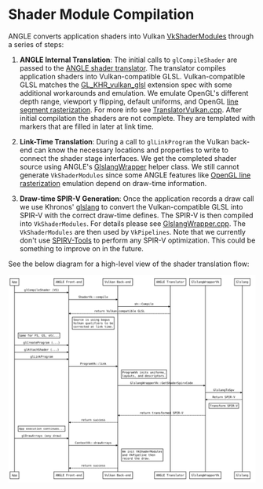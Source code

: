 # Shader Module Compilation

ANGLE converts application shaders into Vulkan [VkShaderModules][VkShaderModule] through a series
of steps:

1. **ANGLE Internal Translation**: The initial calls to `glCompileShader` are passed to the [ANGLE
shader translator][translator]. The translator compiles application shaders into Vulkan-compatible
GLSL. Vulkan-compatible GLSL matches the [GL_KHR_vulkan_glsl][GL_KHR_vulkan_glsl] extension spec
with some additional workarounds and emulation. We emulate OpenGL's different depth range, viewport
y flipping, default uniforms, and OpenGL [line segment
rasterization](#opengl-line-segment-rasterization). For more info see
[TranslatorVulkan.cpp][TranslatorVulkan.cpp]. After initial compilation the shaders are not
complete. They are templated with markers that are filled in later at link time.

1. **Link-Time Translation**: During a call to `glLinkProgram` the Vulkan back-end can know the
necessary locations and properties to write to connect the shader stage interfaces. We get the
completed shader source using ANGLE's [GlslangWrapper][GlslangWrapper.cpp] helper class. We still
cannot generate `VkShaderModules` since some ANGLE features like [OpenGL line
rasterization](#opengl-line-segment-rasterization) emulation depend on draw-time information.

1. **Draw-time SPIR-V Generation**: Once the application records a draw call we use Khronos'
[glslang][glslang] to convert the Vulkan-compatible GLSL into SPIR-V with the correct draw-time
defines. The SPIR-V is then compiled into `VkShaderModules`. For details please see
[GlslangWrapper.cpp][GlslangWrapper.cpp]. The `VkShaderModules` are then used by `VkPipelines`. Note
that we currently don't use [SPIRV-Tools][SPIRV-Tools] to perform any SPIR-V optimization. This
could be something to improve on in the future.

See the below diagram for a high-level view of the shader translation flow:

<!-- Generated from https://bramp.github.io/js-sequence-diagrams/
participant App
participant "ANGLE Front-end"
participant "Vulkan Back-end"
participant "ANGLE Translator"
participant "GlslangWrapper"
participant "Glslang"

App->"ANGLE Front-end": glCompileShader (VS)
"ANGLE Front-end"->"Vulkan Back-end": ShaderVk::compile
"Vulkan Back-end"->"ANGLE Translator": sh::Compile
"ANGLE Translator"- ->"ANGLE Front-end": return Vulkan-compatible GLSL

Note right of "ANGLE Front-end": Source is templated\nwith markers to be\nfilled at link time.

Note right of App: Same for FS, GS, etc...

App->"ANGLE Front-end": glCreateProgram (...)
App->"ANGLE Front-end": glAttachShader (...)
App->"ANGLE Front-end": glLinkProgram
"ANGLE Front-end"->"Vulkan Back-end": ProgramVk::link

Note right of "Vulkan Back-end": ProgramVk inits uniforms,\nlayouts, and descriptors.

"Vulkan Back-end"->GlslangWrapper: GlslangWrapper::GetShaderSource
GlslangWrapper- ->"Vulkan Back-end": return filled-in sources

Note right of "Vulkan Back-end": Source is templated with\ndefines to be resolved at\ndraw time.

"Vulkan Back-end"- ->"ANGLE Front-end": return success

Note right of App: App execution continues...

App->"ANGLE Front-end": glDrawArrays (any draw)
"ANGLE Front-end"->"Vulkan Back-end": ContextVk::drawArrays

"Vulkan Back-end"->GlslangWrapper: GlslangWrapper::GetShaderCode (with defines)
GlslangWrapper->Glslang: GlslangToSpv
Glslang- ->"Vulkan Back-end": Return SPIR-V

Note right of "Vulkan Back-end": We init VkShaderModules\nand VkPipeline then\nrecord the draw.

"Vulkan Back-end"- ->"ANGLE Front-end": return success
-->

![Vulkan Shader Translation Flow](https://raw.githubusercontent.com/google/angle/master/src/libANGLE/renderer/vulkan/doc/img/VulkanShaderTranslation.svg?sanitize=true)

[VkShaderModule]: https://www.khronos.org/registry/vulkan/specs/1.1-extensions/man/html/VkShaderModule.html
[translator]: https://chromium.googlesource.com/angle/angle/+/refs/heads/master/src/compiler/translator/
[GL_KHR_vulkan_glsl]: https://github.com/KhronosGroup/GLSL/blob/master/extensions/khr/GL_KHR_vulkan_glsl.txt
[TranslatorVulkan.cpp]: https://chromium.googlesource.com/angle/angle/+/refs/heads/master/src/compiler/translator/TranslatorVulkan.cpp
[glslang]: https://github.com/KhronosGroup/glslang
[GlslangWrapper.cpp]: https://chromium.googlesource.com/angle/angle/+/refs/heads/master/src/libANGLE/renderer/vulkan/GlslangWrapper.cpp
[SPIRV-Tools]: https://github.com/KhronosGroup/SPIRV-Tools
